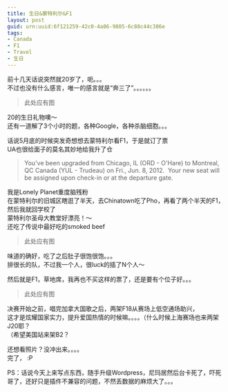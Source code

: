 ```yaml
---
title: 生日&蒙特利尔&F1
layout: post
guid: urn:uuid:6f121259-42c0-4a86-9805-6c88c44c386e
tags:
- Canada
- F1
- Travel
- 生日
---
```

前十几天话说突然就20岁了，呃。。。  
不过也没有什么感言，唯一的感言就是“奔三了”。。。。。。

>此处应有图

20的生日礼物噢～  
还有一道解了3个小时的题，各种Google，各种杀脑细胞。。。

话说5月底的时候突发奇想想去蒙特利尔看F1，于是就订了票  
UA也很给面子的莫名其妙地给我升了仓  
>You've been upgraded from Chicago, IL (ORD - O'Hare) to Montreal, QC Canada (YUL - Trudeau) on Fri., Jun. 8, 2012.  Your new seat will be assigned upon check-in or at the departure gate.

我是Lonely Planet重度脑残粉  
在蒙特利尔的旧城区瞎逛了半天，去Chinatown吃了Pho，再看了两个半天的F1，然后我就回学校了  
蒙特利尔圣母大教堂好漂亮！～   
还吃了传说中最好吃的smoked beef  

>此处应有图

味道的确好，吃了之后肚子很饱很饱。。。  
排很长的队，不过我一个人，很luck的插了N个人～

然后就是F1，草地席，我再也不买这样的票了，还是要有个位子好。。。
>此处应有图

决赛开始之前，唱完加拿大国歌之后，两架F18从赛场上低空通场助兴，  
这才是炫耀国家实力，提升爱国热情的时候嘛。。。。（什么时候上海赛场也来两架J20耶？  
（希望美国站来架B2？

还想看照片？没冲出来。。。。  
完了， :P 

PS：话说今天上来写点东西，随手升级Wordpress，尼玛居然后台卡死了，吓死哥了，还好只是插件不兼容的问题，不然丢数据的麻烦大了。。。
